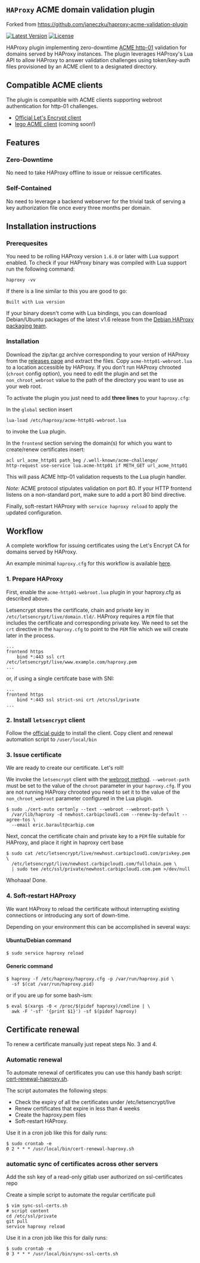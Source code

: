 ## `HAProxy` ACME domain validation plugin

Forked from https://github.com/janeczku/haproxy-acme-validation-plugin

[![Latest Version](https://img.shields.io/github/release/janeczku/haproxy-acme-validation-plugin.svg?maxAge=2592000)][release]
[![License](https://img.shields.io/github/license/janeczku/haproxy-acme-validation-plugin.svg?maxAge=2592000)]()

[release]: https://github.com/janeczku/haproxy-acme-validation-plugin/releases

HAProxy plugin implementing zero-downtime [ACME http-01](https://github.com/letsencrypt/acme-spec) validation for domains served by HAProxy instances. The plugin leverages HAProxy's Lua API to allow HAProxy to answer validation challenges using token/key-auth files provisioned by an ACME client to a designated directory.

## Compatible ACME clients

The plugin is compatible with ACME clients supporting webroot authentication for http-01 challenges.

- [Official Let's Encrypt client](https://github.com/letsencrypt/letsencrypt)
- [lego ACME client](https://github.com/xenolf/lego) (coming soon!)

## Features

### Zero-Downtime

No need to take HAProxy offline to issue or reissue certificates.
### Self-Contained

No need to leverage a backend webserver for the trivial task of serving a key authorization file once every three months per domain.

## Installation instructions

### Prerequesites

You need to be rolling HAProxy version `1.6.0` or later with Lua support enabled.
To check if your HAProxy binary was compiled with Lua support run the following command:

	haproxy -vv

If there is a line similar to this you are good to go:

	Built with Lua version

If your binary doesn't come with Lua bindings, you can download Debian/Ubuntu packages of the latest v1.6 release from the [Debian HAProxy packaging team](http://haproxy.debian.net/).

### Installation

Download the zip/tar.gz archive corresponding to your version of HAProxy from the [releases page](https://github.com/janeczku/haproxy-acme-validation-plugin/releases) and extract the files.
Copy `acme-http01-webroot.lua` to a location accessible by HAProxy. If you don't run HAProxy chrooted (`chroot` config option), you need to edit the plugin and set the `non_chroot_webroot` value to the path of the directory you want to use as your web root.

To activate the plugin you just need to add **three lines** to your `haproxy.cfg`:

In the `global` section insert

	lua-load /etc/haproxy/acme-http01-webroot.lua

to invoke the Lua plugin.

In the `frontend` section serving the domain(s) for which you want to create/renew certificates insert:

	acl url_acme_http01 path_beg /.well-known/acme-challenge/
    http-request use-service lua.acme-http01 if METH_GET url_acme_http01

This will pass ACME http-01 validation requests to the Lua plugin handler.

*Note:* ACME protocol stipulates validation on port 80. If your HTTP frontend listens on a non-standard port, make sure to add a port 80 bind directive.

Finally, soft-restart HAProxy with `service haproxy reload` to apply the updated configuration.

## Workflow

A complete workflow for issuing certificates using the Let's Encrypt CA for domains served by HAProxy.

An example minimal `haproxy.cfg` for this workflow is available [here](haproxy.cfg.example).

### 1. Prepare HAProxy

First, enable the `acme-http01-webroot.lua` plugin in your haproxy.cfg as described above.

Letsencrypt stores the certificate, chain and private key in `/etc/letsencrypt/live/domain.tld/`. HAProxy requires a `PEM` file that includes the certificate and corresponding private key. We need to set the `crt` directive in the `haproxy.cfg` to point to the `PEM` file which we will create later in the process.

```
...
frontend https
    bind *:443 ssl crt /etc/letsencrypt/live/www.example.com/haproxy.pem
...
```

or, if using a single certifcate base with SNI:

```
...
frontend https
    bind *:443 ssl strict-sni crt /etc/ssl/private
...
```


### 2. Install `letsencrypt` client

Follow the [official guide](https://letsencrypt.readthedocs.org/en/latest/using.html#getting-the-code) to install the client.
Copy client and renewal automation script to `/user/local/bin` 

### 3. Issue certificate

We are ready to create our certificate. Let's roll! 

We invoke the `letsencrypt` client with the [webroot method](https://letsencrypt.readthedocs.org/en/latest/using.html#webroot).
`--webroot-path` must be set to the value of the `chroot` parameter in your `haproxy.cfg`. If you are not running HAProxy chrooted you need to set it to the value of the `non_chroot_webroot` parameter configured in the Lua plugin.

	$ sudo ./cert-auto certonly --text --webroot --webroot-path \
	  /var/lib/haproxy -d newhost.carbipcloud1.com --renew-by-default --agree-tos \
	  --email eric.barault@carbip.com

Next, concat the certificate chain and private key to a `PEM` file suitable for HAProxy, and place it right in haproxy cert base

	$ sudo cat /etc/letsencrypt/live/newhost.carbipcloud1.com/privkey.pem \
	  /etc/letsencrypt/live/newhost.carbipcloud1.com/fullchain.pem \
	  | sudo tee /etc/ssl/private/newhost.carbipcloud1.com.pem >/dev/null

Whohaaa! Done.

### 4. Soft-restart HAProxy

We want HAProxy to reload the certificate without interrupting existing connections or introducing any sort of down-time.

Depending on your environment this can be accomplished in several ways:

#### Ubuntu/Debian command

	$ sudo service haproxy reload

#### Generic command

	$ haproxy -f /etc/haproxy/haproxy.cfg -p /var/run/haproxy.pid \
	  -sf $(cat /var/run/haproxy.pid)

or if you are up for some bash-ism:

	$ eval $(xargs -0 < /proc/$(pidof haproxy)/cmdline | \
	  awk -F '-sf' '{print $1}') -sf $(pidof haproxy)

## Certificate renewal

To renew a certificate manually just repeat steps No. 3 and 4.

### Automatic renewal

To automate renewal of certificates you can use this handy bash script: [cert-renewal-haproxy.sh](cert-renewal-haproxy.sh).

The script automates the following steps:

- Check the expiry of all the certificates under /etc/letsencrypt/live
- Renew certificates that expire in less than 4 weeks
- Create the haproxy.pem files
- Soft-restart HAProxy.

Use it in a cron job like this for daily runs:

	$ sudo crontab -e
	0 2 * * * /usr/local/bin/cert-renewal-haproxy.sh

### automatic sync of certificates across other servers
    
Add the ssh key of a read-only gitlab user authorized on ssl-certificates repo 
    
Create a simple script to automate the regular certificate pull

    $ vim sync-ssl-certs.sh
    # script content
    cd /etc/ssl/private
    git pull
    service haproxy reload

Use it in a cron job like this for daily runs:

	$ sudo crontab -e
	0 3 * * * /usr/local/bin/sync-ssl-certs.sh